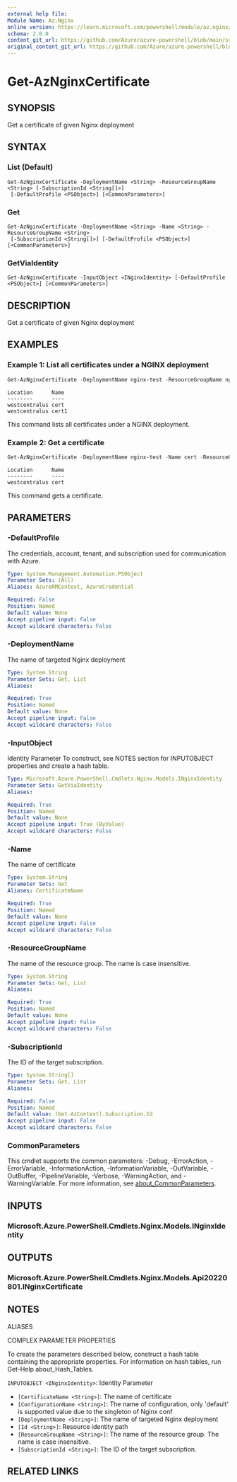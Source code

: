 ```yaml
---
external help file:
Module Name: Az.Nginx
online version: https://learn.microsoft.com/powershell/module/az.nginx/get-aznginxcertificate
schema: 2.0.0
content_git_url: https://github.com/Azure/azure-powershell/blob/main/src/Nginx/help/Get-AzNginxCertificate.md
original_content_git_url: https://github.com/Azure/azure-powershell/blob/main/src/Nginx/help/Get-AzNginxCertificate.md
---
```


# Get-AzNginxCertificate

## SYNOPSIS
Get a certificate of given Nginx deployment

## SYNTAX

### List (Default)
```
Get-AzNginxCertificate -DeploymentName <String> -ResourceGroupName <String> [-SubscriptionId <String[]>]
 [-DefaultProfile <PSObject>] [<CommonParameters>]
```

### Get
```
Get-AzNginxCertificate -DeploymentName <String> -Name <String> -ResourceGroupName <String>
 [-SubscriptionId <String[]>] [-DefaultProfile <PSObject>] [<CommonParameters>]
```

### GetViaIdentity
```
Get-AzNginxCertificate -InputObject <INginxIdentity> [-DefaultProfile <PSObject>] [<CommonParameters>]
```

## DESCRIPTION
Get a certificate of given Nginx deployment

## EXAMPLES

### Example 1: List all certificates under a NGINX deployment
```powershell
Get-AzNginxCertificate -DeploymentName nginx-test -ResourceGroupName nginx-test-rg
```

```output
Location      Name
--------      ----
westcentralus cert
westcentralus cert1
```

This command lists all certificates under a NGINX deployment.

### Example 2: Get a certificate
```powershell
Get-AzNginxCertificate -DeploymentName nginx-test -Name cert -ResourceGroupName nginx-test-rg
```

```output
Location      Name
--------      ----
westcentralus cert
```

This command gets a certificate.

## PARAMETERS

### -DefaultProfile
The credentials, account, tenant, and subscription used for communication with Azure.

```yaml
Type: System.Management.Automation.PSObject
Parameter Sets: (All)
Aliases: AzureRMContext, AzureCredential

Required: False
Position: Named
Default value: None
Accept pipeline input: False
Accept wildcard characters: False
```

### -DeploymentName
The name of targeted Nginx deployment

```yaml
Type: System.String
Parameter Sets: Get, List
Aliases:

Required: True
Position: Named
Default value: None
Accept pipeline input: False
Accept wildcard characters: False
```

### -InputObject
Identity Parameter
To construct, see NOTES section for INPUTOBJECT properties and create a hash table.

```yaml
Type: Microsoft.Azure.PowerShell.Cmdlets.Nginx.Models.INginxIdentity
Parameter Sets: GetViaIdentity
Aliases:

Required: True
Position: Named
Default value: None
Accept pipeline input: True (ByValue)
Accept wildcard characters: False
```

### -Name
The name of certificate

```yaml
Type: System.String
Parameter Sets: Get
Aliases: CertificateName

Required: True
Position: Named
Default value: None
Accept pipeline input: False
Accept wildcard characters: False
```

### -ResourceGroupName
The name of the resource group.
The name is case insensitive.

```yaml
Type: System.String
Parameter Sets: Get, List
Aliases:

Required: True
Position: Named
Default value: None
Accept pipeline input: False
Accept wildcard characters: False
```

### -SubscriptionId
The ID of the target subscription.

```yaml
Type: System.String[]
Parameter Sets: Get, List
Aliases:

Required: False
Position: Named
Default value: (Get-AzContext).Subscription.Id
Accept pipeline input: False
Accept wildcard characters: False
```

### CommonParameters
This cmdlet supports the common parameters: -Debug, -ErrorAction, -ErrorVariable, -InformationAction, -InformationVariable, -OutVariable, -OutBuffer, -PipelineVariable, -Verbose, -WarningAction, and -WarningVariable. For more information, see [about_CommonParameters](http://go.microsoft.com/fwlink/?LinkID=113216).

## INPUTS

### Microsoft.Azure.PowerShell.Cmdlets.Nginx.Models.INginxIdentity

## OUTPUTS

### Microsoft.Azure.PowerShell.Cmdlets.Nginx.Models.Api20220801.INginxCertificate

## NOTES

ALIASES

COMPLEX PARAMETER PROPERTIES

To create the parameters described below, construct a hash table containing the appropriate properties. For information on hash tables, run Get-Help about_Hash_Tables.


`INPUTOBJECT <INginxIdentity>`: Identity Parameter
  - `[CertificateName <String>]`: The name of certificate
  - `[ConfigurationName <String>]`: The name of configuration, only 'default' is supported value due to the singleton of Nginx conf
  - `[DeploymentName <String>]`: The name of targeted Nginx deployment
  - `[Id <String>]`: Resource identity path
  - `[ResourceGroupName <String>]`: The name of the resource group. The name is case insensitive.
  - `[SubscriptionId <String>]`: The ID of the target subscription.

## RELATED LINKS

